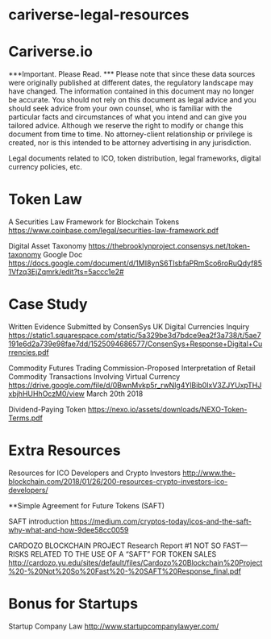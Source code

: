 # cariverse-legal-resources
# Cariverse.io

***Important. Please Read. ***
Please note that since these data sources were originally published at different dates, the
regulatory landscape may have changed. The information contained in this document may no longer be accurate.
You should not rely on this document as legal advice and you should seek advice from
your own counsel, who is familiar with the particular facts and circumstances of what you
intend and can give you tailored advice. Although we reserve the right to
modify or change this document from time to time. No attorney-client relationship or
privilege is created, nor is this intended to be attorney advertising in any jurisdiction. 

Legal documents related to ICO, token distribution, legal frameworks, digital currency policies, etc.

# Token Law

A Securities Law Framework for Blockchain Tokens
https://www.coinbase.com/legal/securities-law-framework.pdf

Digital Asset Taxonomy
https://thebrooklynproject.consensys.net/token-taxonomy
Google Doc
https://docs.google.com/document/d/1MI8ynS6TIsbfaPRmSco6roRuQdyf851Vfzq3EjZqmrk/edit?ts=5accc1e2#

# Case Study

Written Evidence Submitted by ConsenSys
UK Digital Currencies Inquiry
https://static1.squarespace.com/static/5a329be3d7bdce9ea2f3a738/t/5ae7191e6d2a739e98fae7dd/1525094686577/ConsenSys+Response+Digital+Currencies.pdf

Commodity Futures Trading Commission-Proposed Interpretation of Retail Commodity Transactions Involving Virtual Currency
https://drive.google.com/file/d/0BwnMvkp5r_rwNlg4YlBib0IxV3ZJYUxpTHJxbjhHUHhOczM0/view
March 20th 2018

Dividend-Paying Token
https://nexo.io/assets/downloads/NEXO-Token-Terms.pdf

# Extra Resources

Resources for ICO Developers and Crypto Investors
http://www.the-blockchain.com/2018/01/26/200-resources-crypto-investors-ico-developers/


**Simple Agreement for Future Tokens (SAFT)

SAFT introduction
https://medium.com/cryptos-today/icos-and-the-saft-why-what-and-how-9dee58cc0059

CARDOZO BLOCKCHAIN PROJECT
Research Report #1
NOT SO FAST—RISKS RELATED TO THE
USE OF A “SAFT” FOR TOKEN SALES
http://cardozo.yu.edu/sites/default/files/Cardozo%20Blockchain%20Project%20-%20Not%20So%20Fast%20-%20SAFT%20Response_final.pdf


# Bonus for Startups
Startup Company Law
http://www.startupcompanylawyer.com/
